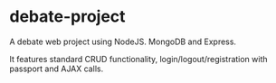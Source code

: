 # debate-project
A debate web project using NodeJS. MongoDB and Express.

It features standard CRUD functionality, login/logout/registration with passport and AJAX calls.
